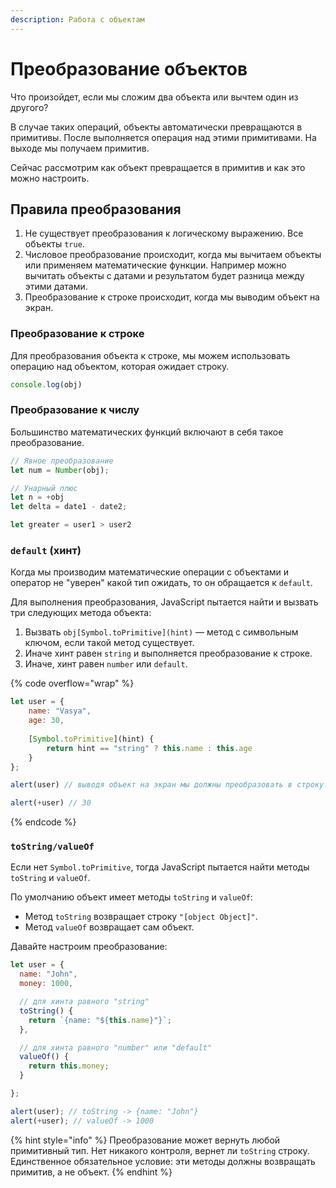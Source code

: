 ```yaml
---
description: Работа с объектам
---
```


# Преобразование объектов

Что произойдет, если мы сложим два объекта или вычтем один из другого?

В случае таких операций, объекты автоматически превращаются в примитивы. После выполняется операция над этими примитивами. На выходе мы получаем примитив.

Сейчас рассмотрим как объект превращается в примитив и как это можно настроить.

## Правила преобразования

1. Не существует преобразования к логическому выражению. Все объекты `true`.
2. Числовое преобразование происходит, когда мы вычитаем объекты или применяем математические функции. Например можно вычитать объекты с датами и результатом будет разница между этими датами.
3. Преобразование к строке происходит, когда мы выводим объект на экран.

### Преобразование к строке

Для преобразования объекта к строке, мы можем использовать операцию над объектом, которая ожидает строку.

```javascript
console.log(obj)
```

### Преобразование к числу

Большинство математических функций включают в себя такое преобразование.

```javascript
// Явное преобразование
let num = Number(obj);

// Унарный плюс
let n = +obj
let delta = date1 - date2;

let greater = user1 > user2
```

### `default` (хинт)

Когда мы производим математические операции с объектами и оператор не "уверен" какой тип ожидать, то он обращается к `default`.

Для выполнения преобразования, JavaScript пытается найти и вызвать три следующих метода объекта:

1. Вызвать `obj[Symbol.toPrimitive](hint)` — метод с символьным ключом, если такой метод существует.
2. Иначе хинт равен `string` и выполняется преобразование к строке.
3. Иначе, хинт равен `number` или `default`.

{% code overflow="wrap" %}
```javascript
let user = {
    name: "Vasya",
    age: 30,
    
    [Symbol.toPrimitive](hint) {
        return hint == "string" ? this.name : this.age 
    }
};

alert(user) // выводя объект на экран мы должны преобразовать в строку. Однако функция не уверена, как преобразовать объект в строке и обращается к хинту. Пытается найти метод с символьным ключом [Symbol.toPrimitive](hint). Результат: Vasya

alert(+user) // 30
```
{% endcode %}

### `toString/valueOf`

Если нет `Symbol.toPrimitive`, тогда JavaScript пытается найти методы `toString` и `valueOf`.

По умолчанию объект имеет методы `toString` и `valueOf`:

* Метод `toString` возвращает строку `"[object Object]"`.
* Метод `valueOf` возвращает сам объект.

Давайте настроим преобразование:

```javascript
let user = {
  name: "John",
  money: 1000,

  // для хинта равного "string"
  toString() {
    return `{name: "${this.name}"}`;
  },

  // для хинта равного "number" или "default"
  valueOf() {
    return this.money;
  }

};

alert(user); // toString -> {name: "John"}
alert(+user); // valueOf -> 1000
```

{% hint style="info" %}
Преобразование может вернуть любой примитивный тип. Нет никакого контроля, вернет ли `toString` строку. Единственное обязательное условие: эти методы должны возвращать примитив, а не объект.&#x20;
{% endhint %}
